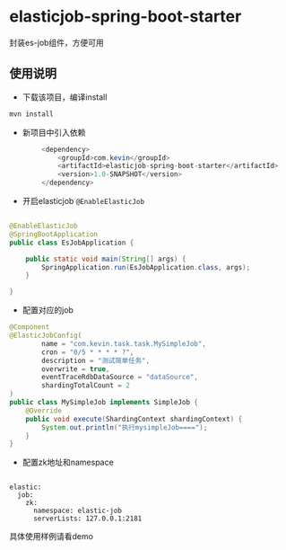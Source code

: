 # elasticjob-spring-boot-starter
封装es-job组件，方便可用

## 使用说明
- 下载该项目，编译install
```java
mvn install

```

- 新项目中引入依赖
```java
        <dependency>
            <groupId>com.kevin</groupId>
            <artifactId>elasticjob-spring-boot-starter</artifactId>
            <version>1.0-SNAPSHOT</version>
        </dependency>
```

- 开启elasticjob `@EnableElasticJob`

```java

@EnableElasticJob
@SpringBootApplication
public class EsJobApplication {

    public static void main(String[] args) {
        SpringApplication.run(EsJobApplication.class, args);
    }

}

```

- 配置对应的job

```java
@Component
@ElasticJobConfig(
        name = "com.kevin.task.task.MySimpleJob",
        cron = "0/5 * * * * ?",
        description = "测试简单任务",
        overwrite = true,
        eventTraceRdbDataSource = "dataSource",
        shardingTotalCount = 2
)
public class MySimpleJob implements SimpleJob {
    @Override
    public void execute(ShardingContext shardingContext) {
        System.out.println("执行mysimpleJob====");
    }
}

```
- 配置zk地址和namespace

```

elastic:
  job:
    zk:
      namespace: elastic-job
      serverLists: 127.0.0.1:2181
```

具体使用样例请看demo
